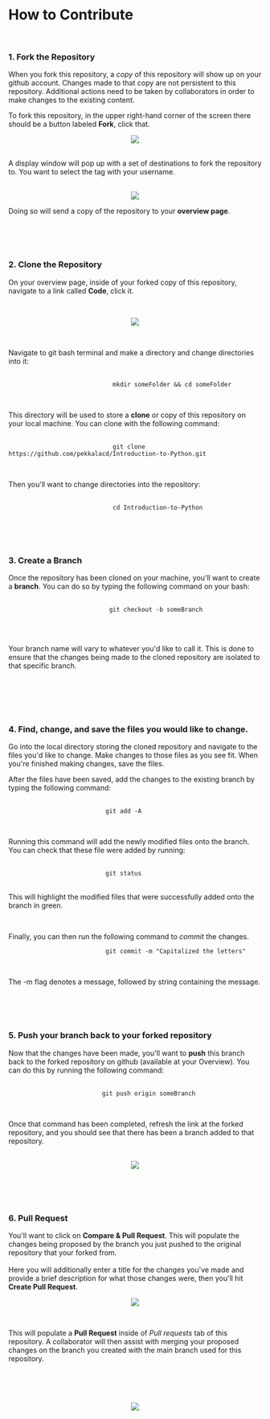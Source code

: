 # How to Contribute<br><br>

### 1. Fork the Repository<br>
When you fork this repository, a *copy* of this repository will show up on your github account. Changes made to that copy are not persistent to this repository.
Additional actions need to be taken by collaborators in order to make changes to the existing content.<br>

To fork this repository, in the upper right-hand corner of the screen there should be a button labeled **Fork**, click that.<br>

<p align="center"><img src = "https://user-images.githubusercontent.com/34849400/104872204-d6070600-5912-11eb-89d5-41b2b634e00b.png"/></p>
<br>
A display window will pop up with a set of destinations to fork the repository to. You want to select the tag with your username. 
<br><br>
<p align="center"><img src = "https://user-images.githubusercontent.com/34849400/104871977-2df13d00-5912-11eb-9ce8-83fe773cf45f.png"/></p>

Doing so will send a copy of the repository to your **overview page**. 

<br><br><br>

### 2. Clone the Repository<br>

On your overview page, inside of your forked copy of this repository, navigate to a link called **Code**, click it.

<br>
<p align="center"><img src = "https://user-images.githubusercontent.com/34849400/104873207-98f04300-5915-11eb-99c9-43f15a458568.png"/></p>
<br>

Navigate to git bash terminal and make a directory and change directories into it:<br><br>

                                 mkdir someFolder && cd someFolder
<br>

This directory will be used to store a **clone** or copy of this repository on your local machine. You can clone with the following command:<br><br>

                                 git clone https://github.com/pekkalacd/Introduction-to-Python.git
<br>

Then you'll want to change directories into the repository:<br><br>

                                 cd Introduction-to-Python

<br><br><br>

### 3. Create a Branch<br> 

Once the repository has been cloned on your machine, you'll want to create a **branch**. You can do so by typing the following command on your bash:<br><br>

                                git checkout -b someBranch
                                
<br><br>

Your branch name will vary to whatever you'd like to call it. This is done to ensure that the changes being made to the cloned repository are isolated to that specific branch.
<br><br><br>
<br><br><br>

### 4. Find, change, and save the files you would like to change.<br>

Go into the local directory storing the cloned repository and navigate to the files you'd like to change. Make changes to those files as you see fit. When you're finished making
changes, save the files.<br>

After the files have been saved, add the changes to the existing branch by typing the following command:<br><br>

                               git add -A
<br>

Running this command will add the newly modified files onto the branch. You can check that these file were added by running:<br><br>

                               git status

<br>This will highlight the modified files that were successfully added onto the branch in green.<br>

<br>

Finally, you can then run the following command to *commit* the changes.<br>

                               git commit -m "Capitalized the letters"
                               
<br>

The -m flag denotes a message, followed by string containing the message.

<br><br><br>

### 5. Push your branch back to your forked repository<br>

Now that the changes have been made, you'll want to **push** this branch back to the forked repository on github (available at your Overview). You can do this by running the
following command:<br><br>

                              git push origin someBranch
                              
<br>

Once that command has been completed, refresh the link at the forked repository, and you should see that there has been a branch added to that repository.<br><br>

<p align="center"><img src="https://user-images.githubusercontent.com/34849400/104877433-6d725600-591f-11eb-8d7f-2a8ed4f97945.png"/></p>

<br><br><br>

### 6. Pull Request<br>

You'll want to click on **Compare & Pull Request**. This will populate the changes being proposed by the branch you just pushed to the original repository that your forked from.<br>
<br>Here you will additionally enter a title for the changes you've made and provide a brief description for what those changes were, then you'll hit **Create Pull Request**.

<p align="center"><img src="https://user-images.githubusercontent.com/34849400/104877729-1456f200-5920-11eb-9b2e-b09642053963.png"/></p>

<br>

This will populate a **Pull Request** inside of *Pull requests* tab of this repository. A collaborator will then assist with merging your proposed changes on the branch you
created with the main branch used for this repository.

<br><br><br>

<p align="center"><img src="https://user-images.githubusercontent.com/34849400/104878675-fbe7d700-5921-11eb-9c51-5f032a273f18.png"/></p>

<br>














